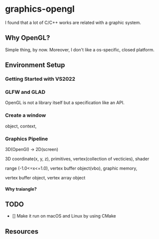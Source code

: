 # graphics-opengl
I found that a lot of C/C++ works are related with a graphic system. 


## Why OpenGL?
Simple thing, by now. Moreover, I don't like a os-specific, closed platform.

## Environment Setup

### Getting Started with VS2022

### GLFW and GLAD
OpenGL is not a library itself but a specification like an API.

### Create a window
object, context, 

### Graphics Pipeline
3D(OpenGl) -> 2D(screen)

3D coordinate(x, y, z), primitives, vertex(collection of vecticies), shader

range (-1.0<=x<=1.0), vertex buffer object(vbo), graphic memory, 

vertex buffer object, vertex array object

#### Why traiangle?

## TODO
- [] Make it run on macOS and Linux by using CMake


## Resources